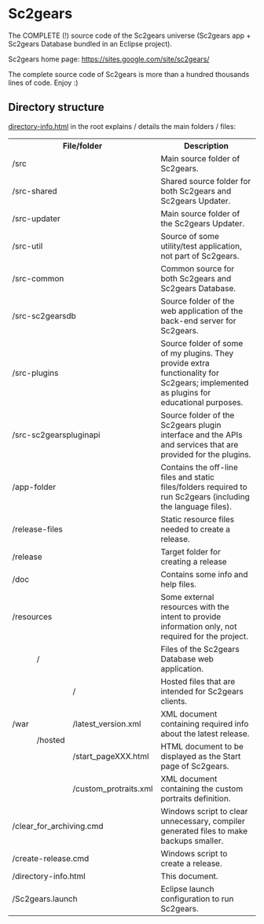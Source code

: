 # Sc2gears

The COMPLETE (!) source code of the Sc2gears universe (Sc2gears app + Sc2gears Database bundled in an Eclipse project).

Sc2gears home page: https://sites.google.com/site/sc2gears/

The complete source code of Sc2gears is more than a hundred thousands lines of code. Enjoy :)

## Directory structure

[directory-info.html](https://github.com/icza/sc2gears/blob/master/directory-info.html) in the root explains / details the main folders / files:

<table>
	<tr><th colspan=3>File/folder</th><th>Description</th>
	<tr><td colspan=3>/src</td><td>Main source folder of Sc2gears.</td>
	<tr><td colspan=3>/src-shared</td><td>Shared source folder for both Sc2gears and Sc2gears Updater.</td>
	<tr><td colspan=3>/src-updater</td><td>Main source folder of the Sc2gears Updater.</td>
	<tr><td colspan=3>/src-util</td><td>Source of some utility/test application, not part of Sc2gears.</td>
	<tr><td colspan=3>/src-common</td><td>Common source for both Sc2gears and Sc2gears Database.</td>
	<tr><td colspan=3>/src-sc2gearsdb</td><td>Source folder of the web application of the back-end server for Sc2gears.</td>
	<tr><td colspan=3>/src-plugins</td><td>Source folder of some of my plugins. They provide extra functionality for Sc2gears; implemented as plugins for educational purposes.</td>
	<tr><td colspan=3>/src-sc2gearspluginapi</td><td>Source folder of the Sc2gears plugin interface and the APIs and services that are provided for the plugins.</td>
	<tr><td colspan=3>/app-folder</td><td>Contains the off-line files and static files/folders required to run Sc2gears (including the language files).</td>
	<tr><td colspan=3>/release-files</td><td>Static resource files needed to create a release.</td>
	<tr><td colspan=3>/release</td><td>Target folder for creating a release</td>
	<tr><td colspan=3>/doc</td><td>Contains some info and help files. </td>
	<tr><td colspan=3>/resources</td><td>Some external resources with the intent to provide information only, not required for the project.</td>
	<tr><td rowspan=5>/war</td><td colspan=2>/</td><td>Files of the Sc2gears Database web application.</td>
	<tr><td rowspan=4>/hosted</td><td>/</td><td>Hosted files that are intended for Sc2gears clients.</td>
	<tr><td>/latest_version.xml</td><td>XML document containing required info about the latest release.</td>
	<tr><td>/start_pageXXX.html</td><td>HTML document to be displayed as the Start page of Sc2gears.</td>
	<tr><td>/custom_protraits.xml</td><td>XML document containing the custom portraits definition.</td>
	<tr><td colspan=3>/clear_for_archiving.cmd</td><td>Windows script to clear unnecessary, compiler generated files to make backups smaller.</td>
	<tr><td colspan=3>/create-release.cmd</td><td>Windows script to create a release.</td>
	<tr><td colspan=3>/directory-info.html</td><td>This document.</td>
	<tr><td colspan=3>/Sc2gears.launch</td><td>Eclipse launch configuration to run Sc2gears.</td>
</table>
